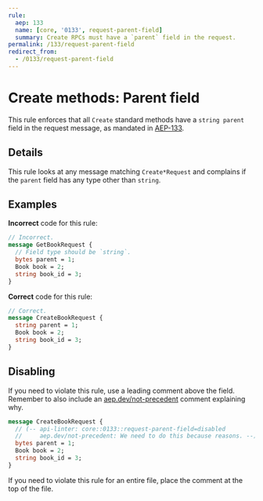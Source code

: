 ```yaml
---
rule:
  aep: 133
  name: [core, '0133', request-parent-field]
  summary: Create RPCs must have a `parent` field in the request.
permalink: /133/request-parent-field
redirect_from:
  - /0133/request-parent-field
---
```


# Create methods: Parent field

This rule enforces that all `Create` standard methods have a `string parent`
field in the request message, as mandated in [AEP-133][].

## Details

This rule looks at any message matching `Create*Request` and complains if
the `parent` field has any type other than `string`.

## Examples

**Incorrect** code for this rule:

```proto
// Incorrect.
message GetBookRequest {
  // Field type should be `string`.
  bytes parent = 1;
  Book book = 2;
  string book_id = 3;
}
```

**Correct** code for this rule:

```proto
// Correct.
message CreateBookRequest {
  string parent = 1;
  Book book = 2;
  string book_id = 3;
}
```

## Disabling

If you need to violate this rule, use a leading comment above the field.
Remember to also include an [aep.dev/not-precedent][] comment explaining why.

```proto
message CreateBookRequest {
  // (-- api-linter: core::0133::request-parent-field=disabled
  //     aep.dev/not-precedent: We need to do this because reasons. --)
  bytes parent = 1;
  Book book = 2;
  string book_id = 3;
}
```

If you need to violate this rule for an entire file, place the comment at the
top of the file.

[aep-133]: https://aep.dev/133
[aep.dev/not-precedent]: https://aep.dev/not-precedent
